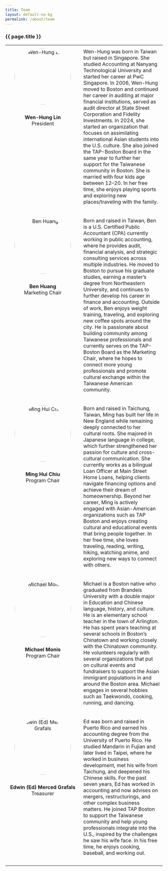 ```yaml
---
title: Team
layout: default-no-bg
permalink: /about/team
---
```

<style>
.team-image {
  width: 180px;
  height: 180px;
  object-fit: cover;
  border-radius: 50%;
  display: block;
  margin: 0 auto 10px auto;
}
.team-left {
  text-align: center;
  vertical-align: top;
  padding: 10px;
  width: 220px;
}
.team-right {
  padding: 10px;
}
</style>

<div class="main-contents-area">
<h3 class="no-bg">{{ page.title }}</h3>

<table class="team">
  <!-- Wen-Hung Lin -->
  <tr>
    <td class="team-left">
      <img class="team-image" id="team-wenhung-lin" src="{{ site.baseurl }}/assets/images/team-images/team-wenhung-lin.png" alt="Wen-Hung Lin"/><br/>
      <b>Wen-Hung Lin</b><br/>President
    </td>
    <td class="team-right">
      Wen-Hung was born in Taiwan but raised in Singapore. She studied Accounting at Nanyang Technological University and started her career at PwC Singapore. 
      In 2006, Wen-Hung moved to Boston and continued her career in auditing at major financial institutions, served as audit director at State Street Corporation 
      and Fidelity Investments. In 2024, she started an organization that focuses on assimilating international Asian students into the U.S. culture. 
      She also joined the TAP-Boston Board in the same year to further her support for the Taiwanese community in Boston. 
      She is married with four kids age between 12–20. In her free time, she enjoys playing sports and exploring new places/traveling with the family.<br/><br/>
    </td>
  </tr>

  <!-- Ben Huang -->
  <tr>
    <td class="team-left">
      <img class="team-image" id="team-ben-huang" src="{{ site.baseurl }}/assets/images/team-images/team-ben-huang.png" alt="Ben Huang"/><br/>
      <b>Ben Huang</b><br/>Marketing Chair
    </td>
    <td class="team-right">
      Born and raised in Taiwan, Ben is a U.S. Certified Public Accountant (CPA) currently working in public accounting, where he provides audit,
      financial analysis, and strategic consulting services across multiple industries. He moved to Boston to pursue his graduate studies,
      earning a master’s degree from Northeastern University, and continues to further develop his career in finance and accounting.
      Outside of work, Ben enjoys weight training, traveling, and exploring new coffee spots around the city.
      He is passionate about building community among Taiwanese professionals and currently serves on the TAP-Boston Board as the Marketing Chair,
      where he hopes to connect more young professionals and promote cultural exchange within the Taiwanese American community.<br/><br/>
    </td>
  </tr>

  <!-- Ming Hui Chiu -->
  <tr>
    <td class="team-left">
      <img class="team-image" id="team-ming-hui-chiu" src="{{ site.baseurl }}/assets/images/team-images/team-ming-hui-chiu.png" alt="Ming Hui Chiu"/><br/>
      <b>Ming Hui Chiu</b><br/>Program Chair
    </td>
    <td class="team-right">
      Born and raised in Taichung, Taiwan, Ming has built her life in New England while remaining deeply connected to her cultural roots.
      She majored in Japanese language in college, which further strengthened her passion for culture and cross-cultural communication.
      She currently works as a bilingual Loan Officer at Main Street Home Loans, helping clients navigate financing options and achieve their dream of homeownership.
      Beyond her career, Ming is actively engaged with Asian-American organizations such as TAP Boston and enjoys creating cultural and educational events that bring people together.
      In her free time, she loves traveling, reading, writing, hiking, watching anime, and exploring new ways to connect with others.<br/><br/>
    </td>
  </tr>

  <!-- Michael Monis -->
  <tr>
    <td class="team-left">
      <img class="team-image" id="team-michael-monis" src="{{ site.baseurl }}/assets/images/team-images/team-michael-monis.png" alt="Michael Monis"/><br/>
      <b>Michael Monis</b><br/>Program Chair
    </td>
    <td class="team-right">
      Michael is a Boston native who graduated from Brandeis University with a double major in Education and Chinese language, history, and culture.
      He is an elementary school teacher in the town of Arlington. He has spent years teaching at several schools in Boston’s Chinatown and working closely with the Chinatown community.
      He volunteers regularly with several organizations that put on cultural events and fundraisers to support the Asian immigrant populations in and around the Boston area.
      Michael engages in several hobbies such as Taekwondo, cooking, running, and dancing.<br/><br/>
    </td>
  </tr>

  <!-- Edwin (Ed) Merced Grafals -->
  <tr>
    <td class="team-left">
      <img class="team-image" id="team-edwin-merced-grafals" src="{{ site.baseurl }}/assets/images/team-images/team-edwin-grafals.png" alt="Edwin (Ed) Merced Grafals"/><br/>
      <b>Edwin (Ed) Merced Grafals</b><br/>Treasurer
    </td>
    <td class="team-right">
      Ed was born and raised in Puerto Rico and earned his accounting degree from the University of Puerto Rico. He studied Mandarin in Fujian and later lived in Taipei,
      where he worked in business development, met his wife from Taichung, and deepened his Chinese skills. For the past seven years, Ed has worked in accounting
      and now advises on mergers, restructurings, and other complex business matters. He joined TAP Boston to support the Taiwanese community and help young professionals
      integrate into the U.S., inspired by the challenges he saw his wife face. In his free time, he enjoys cooking, baseball, and working out.<br/><br/>
    </td>
  </tr>
</table>
</div>
